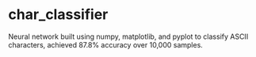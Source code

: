 # char_classifier
Neural network built using numpy, matplotlib, and pyplot to classify ASCII characters, achieved 87.8% accuracy over 10,000 samples. 
